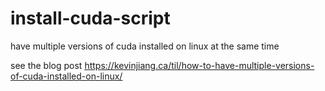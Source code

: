 # install-cuda-script

have multiple versions of cuda installed on linux at the same time

see the blog post https://kevinjiang.ca/til/how-to-have-multiple-versions-of-cuda-installed-on-linux/
